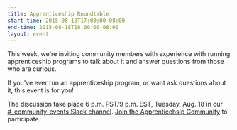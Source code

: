 ```yaml
---
title: Apprenticeship Roundtable
start-time: 2015-08-18T17:00:00-08:00
end-time: 2015-08-18T18:00:00-08:00
layout: event
---
```

This week, we're inviting community members with experience with running apprenticeship programs to talk about it and answer questions from those who are curious.

If you've ever run an apprenticeship program, or want ask questions about it, this event is for you!

The discussion take place 6 p.m. PST/9 p.m. EST, Tuesday, Aug. 18 in our [#_community-events Slack channel](https://apprenticeship.slack.com/messages/_community-events/). [Join the Apprenticehsip Community](https://zee8.typeform.com/to/b9wyG6?invite-code=apprenticeship-roundtable) to participate.
